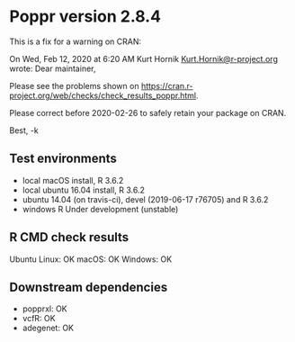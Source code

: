 # Poppr version 2.8.4

This is a fix for a warning on CRAN:

On Wed, Feb 12, 2020 at 6:20 AM Kurt Hornik <Kurt.Hornik@r-project.org> wrote:
Dear maintainer,

Please see the problems shown on
<https://cran.r-project.org/web/checks/check_results_poppr.html>.

Please correct before 2020-02-26 to safely retain your package on CRAN.

Best,
-k

## Test environments

* local macOS install, R 3.6.2
* local ubuntu 16.04 install, R 3.6.2
* ubuntu 14.04 (on travis-ci), devel (2019-06-17 r76705) and R 3.6.2
* windows R Under development (unstable) 

## R CMD check results

Ubuntu Linux: OK
macOS:        OK
Windows:      OK 

## Downstream dependencies

- popprxl:  OK
- vcfR:     OK
- adegenet: OK

